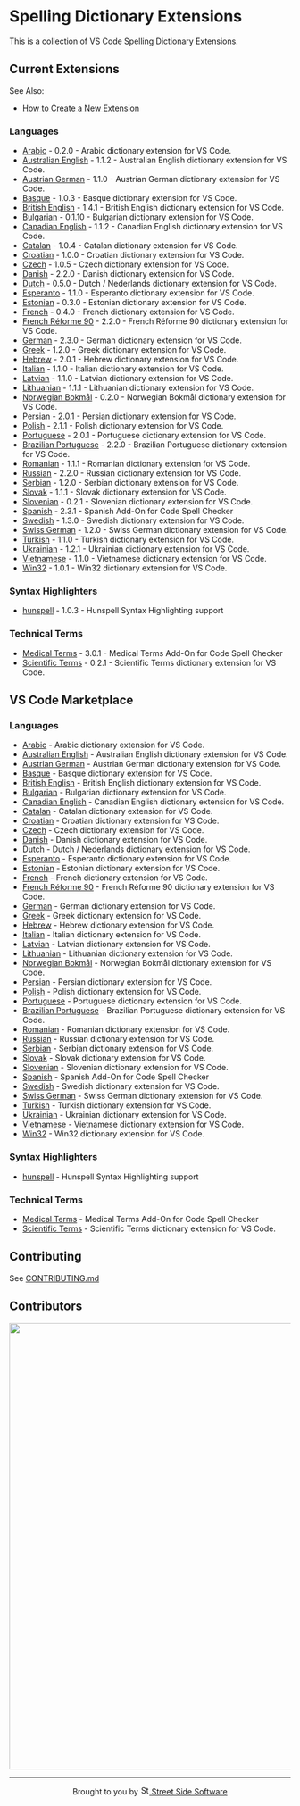 # Spelling Dictionary Extensions

This is a collection of VS Code Spelling Dictionary Extensions.

## Current Extensions

See Also:

- [How to Create a New Extension](https://github.com/streetsidesoftware/vscode-cspell-dict-extensions/blob/main/CONTRIBUTING.md#how-to-create-a-new-extension)

<!--- @@inject: static/generated/extension_list.md --->

### Languages

- [Arabic](extensions/arabic#readme) - 0.2.0 - Arabic dictionary extension for VS Code.
- [Australian English](extensions/australian-english#readme) - 1.1.2 - Australian English dictionary extension for VS Code.
- [Austrian German](extensions/austrian-german#readme) - 1.1.0 - Austrian German dictionary extension for VS Code.
- [Basque](extensions/basque#readme) - 1.0.3 - Basque dictionary extension for VS Code.
- [British English](extensions/british-english#readme) - 1.4.1 - British English dictionary extension for VS Code.
- [Bulgarian](extensions/bulgarian#readme) - 0.1.10 - Bulgarian dictionary extension for VS Code.
- [Canadian English](extensions/canadian-english#readme) - 1.1.2 - Canadian English dictionary extension for VS Code.
- [Catalan](extensions/catalan#readme) - 1.0.4 - Catalan dictionary extension for VS Code.
- [Croatian](extensions/croatian#readme) - 1.0.0 - Croatian dictionary extension for VS Code.
- [Czech](extensions/czech#readme) - 1.0.5 - Czech dictionary extension for VS Code.
- [Danish](extensions/danish#readme) - 2.2.0 - Danish dictionary extension for VS Code.
- [Dutch](extensions/dutch#readme) - 0.5.0 - Dutch / Nederlands dictionary extension for VS Code.
- [Esperanto](extensions/esperanto#readme) - 1.1.0 - Esperanto dictionary extension for VS Code.
- [Estonian](extensions/estonian#readme) - 0.3.0 - Estonian dictionary extension for VS Code.
- [French](extensions/french#readme) - 0.4.0 - French dictionary extension for VS Code.
- [French Réforme 90](extensions/french-reforme#readme) - 2.2.0 - French Réforme 90 dictionary extension for VS Code.
- [German](extensions/german#readme) - 2.3.0 - German dictionary extension for VS Code.
- [Greek](extensions/greek#readme) - 1.2.0 - Greek dictionary extension for VS Code.
- [Hebrew](extensions/hebrew#readme) - 2.0.1 - Hebrew dictionary extension for VS Code.
- [Italian](extensions/italian#readme) - 1.1.0 - Italian dictionary extension for VS Code.
- [Latvian](extensions/latvian#readme) - 1.1.0 - Latvian dictionary extension for VS Code.
- [Lithuanian](extensions/lithuanian#readme) - 1.1.1 - Lithuanian dictionary extension for VS Code.
- [Norwegian Bokmål](extensions/norwegian-bokmal#readme) - 0.2.0 - Norwegian Bokmål dictionary extension for VS Code.
- [Persian](extensions/persian#readme) - 2.0.1 - Persian dictionary extension for VS Code.
- [Polish](extensions/polish#readme) - 2.1.1 - Polish dictionary extension for VS Code.
- [Portuguese](extensions/portuguese#readme) - 2.0.1 - Portuguese dictionary extension for VS Code.
- [Brazilian Portuguese](extensions/portuguese-brazilian#readme) - 2.2.0 - Brazilian Portuguese dictionary extension for VS Code.
- [Romanian](extensions/romanian#readme) - 1.1.1 - Romanian dictionary extension for VS Code.
- [Russian](extensions/russian#readme) - 2.2.0 - Russian dictionary extension for VS Code.
- [Serbian](extensions/serbian#readme) - 1.2.0 - Serbian dictionary extension for VS Code.
- [Slovak](extensions/slovak#readme) - 1.1.1 - Slovak dictionary extension for VS Code.
- [Slovenian](extensions/slovenian#readme) - 0.2.1 - Slovenian dictionary extension for VS Code.
- [Spanish](extensions/spanish#readme) - 2.3.1 - Spanish Add-On for Code Spell Checker
- [Swedish](extensions/swedish#readme) - 1.3.0 - Swedish dictionary extension for VS Code.
- [Swiss German](extensions/swiss-german#readme) - 1.2.0 - Swiss German dictionary extension for VS Code.
- [Turkish](extensions/turkish#readme) - 1.1.0 - Turkish dictionary extension for VS Code.
- [Ukrainian](extensions/ukrainian#readme) - 1.2.1 - Ukrainian dictionary extension for VS Code.
- [Vietnamese](extensions/vietnamese#readme) - 1.1.0 - Vietnamese dictionary extension for VS Code.
- [Win32](extensions/win32#readme) - 1.0.1 - Win32 dictionary extension for VS Code.

### Syntax Highlighters

- [hunspell](extensions/hunspell-syntax#readme) - 1.0.3 - Hunspell Syntax Highlighting support

### Technical Terms

- [Medical Terms](extensions/medical-terms#readme) - 3.0.1 - Medical Terms Add-On for Code Spell Checker
- [Scientific Terms](extensions/scientific-terms#readme) - 0.2.1 - Scientific Terms dictionary extension for VS Code.

<!--- @@inject-end: static/generated/extension_list.md --->

## VS Code Marketplace

<!--- @@inject: static/generated/marketplace_extensions.md --->

### Languages

- [Arabic](https://marketplace.visualstudio.com/items?itemName=streetsidesoftware.code-spell-checker-arabic) - Arabic dictionary extension for VS Code.
- [Australian English](https://marketplace.visualstudio.com/items?itemName=streetsidesoftware.code-spell-checker-australian-english) - Australian English dictionary extension for VS Code.
- [Austrian German](https://marketplace.visualstudio.com/items?itemName=streetsidesoftware.code-spell-checker-austrian-german) - Austrian German dictionary extension for VS Code.
- [Basque](https://marketplace.visualstudio.com/items?itemName=streetsidesoftware.code-spell-checker-basque) - Basque dictionary extension for VS Code.
- [British English](https://marketplace.visualstudio.com/items?itemName=streetsidesoftware.code-spell-checker-british-english) - British English dictionary extension for VS Code.
- [Bulgarian](https://marketplace.visualstudio.com/items?itemName=streetsidesoftware.code-spell-checker-bulgarian) - Bulgarian dictionary extension for VS Code.
- [Canadian English](https://marketplace.visualstudio.com/items?itemName=streetsidesoftware.code-spell-checker-canadian-english) - Canadian English dictionary extension for VS Code.
- [Catalan](https://marketplace.visualstudio.com/items?itemName=streetsidesoftware.code-spell-checker-catalan) - Catalan dictionary extension for VS Code.
- [Croatian](https://marketplace.visualstudio.com/items?itemName=streetsidesoftware.code-spell-checker-croatian) - Croatian dictionary extension for VS Code.
- [Czech](https://marketplace.visualstudio.com/items?itemName=streetsidesoftware.code-spell-checker-czech) - Czech dictionary extension for VS Code.
- [Danish](https://marketplace.visualstudio.com/items?itemName=streetsidesoftware.code-spell-checker-danish) - Danish dictionary extension for VS Code.
- [Dutch](https://marketplace.visualstudio.com/items?itemName=streetsidesoftware.code-spell-checker-dutch) - Dutch / Nederlands dictionary extension for VS Code.
- [Esperanto](https://marketplace.visualstudio.com/items?itemName=streetsidesoftware.code-spell-checker-esperanto) - Esperanto dictionary extension for VS Code.
- [Estonian](https://marketplace.visualstudio.com/items?itemName=streetsidesoftware.code-spell-checker-estonian) - Estonian dictionary extension for VS Code.
- [French](https://marketplace.visualstudio.com/items?itemName=streetsidesoftware.code-spell-checker-french) - French dictionary extension for VS Code.
- [French Réforme 90](https://marketplace.visualstudio.com/items?itemName=streetsidesoftware.code-spell-checker-french-reforme) - French Réforme 90 dictionary extension for VS Code.
- [German](https://marketplace.visualstudio.com/items?itemName=streetsidesoftware.code-spell-checker-german) - German dictionary extension for VS Code.
- [Greek](https://marketplace.visualstudio.com/items?itemName=streetsidesoftware.code-spell-checker-greek) - Greek dictionary extension for VS Code.
- [Hebrew](https://marketplace.visualstudio.com/items?itemName=streetsidesoftware.code-spell-checker-hebrew) - Hebrew dictionary extension for VS Code.
- [Italian](https://marketplace.visualstudio.com/items?itemName=streetsidesoftware.code-spell-checker-italian) - Italian dictionary extension for VS Code.
- [Latvian](https://marketplace.visualstudio.com/items?itemName=streetsidesoftware.code-spell-checker-latvian) - Latvian dictionary extension for VS Code.
- [Lithuanian](https://marketplace.visualstudio.com/items?itemName=streetsidesoftware.code-spell-checker-lithuanian) - Lithuanian dictionary extension for VS Code.
- [Norwegian Bokmål](https://marketplace.visualstudio.com/items?itemName=streetsidesoftware.code-spell-checker-norwegian-bokmal) - Norwegian Bokmål dictionary extension for VS Code.
- [Persian](https://marketplace.visualstudio.com/items?itemName=streetsidesoftware.code-spell-checker-persian) - Persian dictionary extension for VS Code.
- [Polish](https://marketplace.visualstudio.com/items?itemName=streetsidesoftware.code-spell-checker-polish) - Polish dictionary extension for VS Code.
- [Portuguese](https://marketplace.visualstudio.com/items?itemName=streetsidesoftware.code-spell-checker-portuguese) - Portuguese dictionary extension for VS Code.
- [Brazilian Portuguese](https://marketplace.visualstudio.com/items?itemName=streetsidesoftware.code-spell-checker-portuguese-brazilian) - Brazilian Portuguese dictionary extension for VS Code.
- [Romanian](https://marketplace.visualstudio.com/items?itemName=streetsidesoftware.code-spell-checker-romanian) - Romanian dictionary extension for VS Code.
- [Russian](https://marketplace.visualstudio.com/items?itemName=streetsidesoftware.code-spell-checker-russian) - Russian dictionary extension for VS Code.
- [Serbian](https://marketplace.visualstudio.com/items?itemName=streetsidesoftware.code-spell-checker-serbian) - Serbian dictionary extension for VS Code.
- [Slovak](https://marketplace.visualstudio.com/items?itemName=streetsidesoftware.code-spell-checker-slovak) - Slovak dictionary extension for VS Code.
- [Slovenian](https://marketplace.visualstudio.com/items?itemName=streetsidesoftware.code-spell-checker-slovenian) - Slovenian dictionary extension for VS Code.
- [Spanish](https://marketplace.visualstudio.com/items?itemName=streetsidesoftware.code-spell-checker-spanish) - Spanish Add-On for Code Spell Checker
- [Swedish](https://marketplace.visualstudio.com/items?itemName=streetsidesoftware.code-spell-checker-swedish) - Swedish dictionary extension for VS Code.
- [Swiss German](https://marketplace.visualstudio.com/items?itemName=streetsidesoftware.code-spell-checker-swiss-german) - Swiss German dictionary extension for VS Code.
- [Turkish](https://marketplace.visualstudio.com/items?itemName=streetsidesoftware.code-spell-checker-turkish) - Turkish dictionary extension for VS Code.
- [Ukrainian](https://marketplace.visualstudio.com/items?itemName=streetsidesoftware.code-spell-checker-ukrainian) - Ukrainian dictionary extension for VS Code.
- [Vietnamese](https://marketplace.visualstudio.com/items?itemName=streetsidesoftware.code-spell-checker-vietnamese) - Vietnamese dictionary extension for VS Code.
- [Win32](https://marketplace.visualstudio.com/items?itemName=streetsidesoftware.code-spell-checker-win32) - Win32 dictionary extension for VS Code.

### Syntax Highlighters

- [hunspell](https://marketplace.visualstudio.com/items?itemName=streetsidesoftware.hunspell) - Hunspell Syntax Highlighting support

### Technical Terms

- [Medical Terms](https://marketplace.visualstudio.com/items?itemName=streetsidesoftware.code-spell-checker-medical-terms) - Medical Terms Add-On for Code Spell Checker
- [Scientific Terms](https://marketplace.visualstudio.com/items?itemName=streetsidesoftware.code-spell-checker-scientific-terms) - Scientific Terms dictionary extension for VS Code.

<!--- @@inject-end: static/generated/marketplace_extensions.md --->

## Contributing

See [CONTRIBUTING.md](CONTRIBUTING.md)

## Contributors

<a href="https://github.com/streetsidesoftware/cspell-dicts/graphs/contributors">
  <img src="https://contrib.rocks/image?repo=streetsidesoftware/cspell-dicts&r="  width="800px"/>
</a>

<!--

- _Arabic_ - [Watheq](https://github.com/watheqAlshowaiter/), [Taha Zerrouki](https://github.com/linuxscout), and [Ahmed ElTabarani](https://github.com/AhmedElTabarani)
- _Catalan_ - [Jordi Olivares Provencio](https://github.com/jordiolivares)
- _Czech_ - [Zereges](https://github.com/Zereges)
- _Estonian_ - [Igor Krupenja](https://github.com/igor-krupenja)
- _Polish_ - [Jackens](https://github.com/jackens)
- _Danish_ - [viktorstrate](https://github.com/viktorstrate)
- _Slovenian_ - [KrOstir](https://github.com/KrOstir)
- _Lithuanian_ - [Combinacijus](https://github.com/Combinacijus)

-->

<!--- @@inject: static/footer.md --->

<br/>

---

<p align="center">
Brought to you by <a href="https://streetsidesoftware.com" title="Street Side Software">
<img width="16" alt="Street Side Software Logo" src="https://i.imgur.com/CyduuVY.png" /> Street Side Software
</a>
</p>

<!--- @@inject-end: static/footer.md --->

<!---
cspell:words Jordi Olivares Provencio
cspell:words Zereges
cspell:words Igor Krupenja
cspell:words Jackens
cspell:words viktorstrate
cspell:words KrOstir
cspell:words Combinacijus
cspell:words Bokmål bokmal
cspell:words Watheq Taha Zerrouki Ahmed ElTabarani
cspell:words Nederlands
--->
